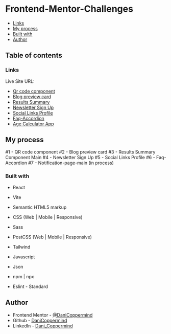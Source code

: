# Frontend-Mentor-Challenges

- [Links](#links)
- [My process](#my-process)
- [Built with](#built-with)
- [Author](#author)

## Table of contents

### Links

Live Site URL:

- [Qr code component](https://phenomenal-smakager-6d6b9d.netlify.app)
- [Blog preview card](https://imaginative-gelato-5597e0.netlify.app)
- [Results Summary](https://prismatic-smakager-ffe1ff.netlify.app)
- [Newsletter Sign Up](https://frolicking-basbousa-5e9a27.netlify.app)
- [Social Links Profile](https://bucolic-cascaron-bb04fb.netlify.app)
- [Faq-Accordion](https://magenta-maamoul-1f978d.netlify.app/)
- [Age Calculator App](https://frontend-mentor-challenges-six-virid.vercel.app/)


## My process

#1 - QR code component
#2 - Blog preview card
#3 - Results Summary Component Main 
#4 - Newsletter Sign Up
#5 - Social Links Profile
#6 - Faq-Accordion
#7 - Notification-page-main (in process)

### Built with

- React
- Vite

- Semantic HTML5 markup

- CSS (Web | Mobile | Responsive)
- Sass
- PostCSS (Web | Mobile | Responsive)
- Tailwind

- Javascript
- Json

- npm | npx 
- Eslint - Standard

## Author

- Frontend Mentor - [@DaniCoppermind](https://www.frontendmentor.io/profile/DaniCoppermind)
- Github - [DaniCoppermind](https://github.com/DaniCoppermind)
- LinkedIn - [Dani_Coppermind](https://www.linkedin.com/in/coppermindev/)
